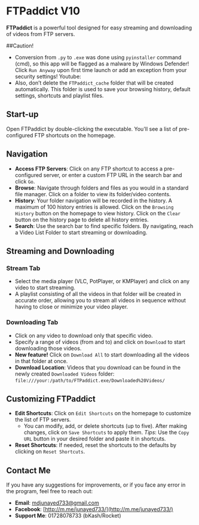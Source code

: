 # FTPaddict V10

**FTPaddict** is a powerful tool designed for easy streaming and downloading of videos from FTP servers.

##Caution!

- Conversion from `.py` to `.exe` was done using `pyinstaller` command (cmd), so this app will be flagged as a malware by Windows Defender! Click `Run Anyway` upon first time launch or add an exception from your security settings!
Youtube: 
- Also, don’t delete the `FTPaddict_cache` folder that will be created automatically. This folder is used to save your browsing history, default settings, shortcuts and playlist files.

## Start-up

Open FTPaddict by double-clicking the executable. You'll see a list of pre-configured FTP shortcuts on the homepage.

## Navigation

- **Access FTP Servers**: Click on any FTP shortcut to access a pre-configured server, or enter a custom FTP URL in the search bar and click `Go`.
- **Browse**: Navigate through folders and files as you would in a standard file manager. Click on a folder to view its folder/video contents.
- **History**: Your folder navigation will be recorded in the history. A maximum of 100 history entries is allowed. Click on the `Browsing History` button on the homepage to view history. Click on the `Clear` button on the history page to delete all history entries.
- **Search**: Use the search bar to find specific folders. By navigating, reach a Video List Folder to start streaming or downloading.

## Streaming and Downloading

### Stream Tab

- Select the media player (VLC, PotPlayer, or KMPlayer) and click on any video to start streaming.
- A playlist consisting of all the videos in that folder will be created in accurate order, allowing you to stream all videos in sequence without having to close or minimize your video player.

### Downloading Tab

- Click on any video to download only that specific video.
- Specify a range of videos (from and to) and click on `Download` to start downloading those videos.
- **New feature!** Click on `Download All` to start downloading all the videos in that folder at once.
- **Download Location**: Videos that you download can be found in the newly created `Downloaded Videos` folder:  
  `file:///your:/path/to/FTPaddict.exe/Downloaded%20Videos/`

## Customizing FTPaddict

- **Edit Shortcuts**: Click on `Edit Shortcuts` on the homepage to customize the list of FTP servers.
  - You can modify, add, or delete shortcuts (up to five). After making changes, click on `Save Shortcuts` to apply them.
  *Tips*: Use the `Copy URL` button in your desired folder and paste it in shortcuts.
- **Reset Shortcuts**: If needed, reset the shortcuts to the defaults by clicking on `Reset Shortcuts`.

## Contact Me

If you have any suggestions for improvements, or if you face any error in the program, feel free to reach out:

- **Email**: [mdjunayed733@gmail.com](mailto:mdjunayed733@gmail.com)
- **Facebook**: [http://m.me/junayed733/](http://m.me/junayed733/)
- **Support Me**: 01728078733 (bKash/Rocket)

